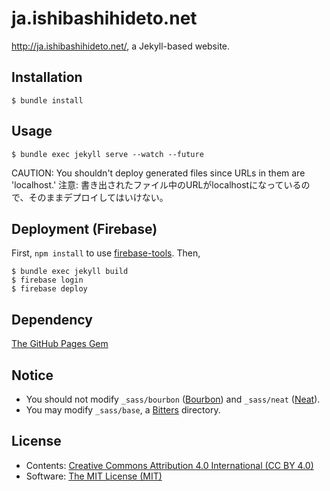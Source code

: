 ja.ishibashihideto.net
======================

<http://ja.ishibashihideto.net/>, a Jekyll-based website.

Installation
------------

```console
$ bundle install
```

Usage
-----

```console
$ bundle exec jekyll serve --watch --future
```

CAUTION: You shouldn't deploy generated files since URLs in them are 'localhost.'
注意: 書き出されたファイル中のURLがlocalhostになっているので、そのままデプロイしてはいけない。

Deployment (Firebase)
---------------------

First, `npm install` to use [firebase-tools](https://github.com/firebase/firebase-tools). Then,

```console
$ bundle exec jekyll build
$ firebase login
$ firebase deploy
```

Dependency
----------

[The GitHub Pages Gem](https://pages.github.com/versions/)

Notice
------

- You should not modify `_sass/bourbon` ([Bourbon](http://bourbon.io/)) and `_sass/neat` ([Neat](http://neat.bourbon.io/)).
- You may modify `_sass/base`, a [Bitters](http://bitters.bourbon.io/) directory.

License
-------

- Contents: [Creative Commons Attribution 4.0 International (CC BY 4.0)](http://creativecommons.org/licenses/by/4.0/)
- Software: [The MIT License (MIT)](http://opensource.org/licenses/MIT)
